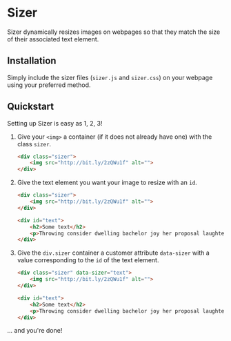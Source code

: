 # Sizer
Sizer dynamically resizes images on webpages so that they match the size of their associated text element.

## Installation
Simply include the sizer files (`sizer.js` and `sizer.css`) on your webpage using your preferred method.

## Quickstart
Setting up Sizer is easy as 1, 2, 3!

1. Give your `<img>` a container (if it does not already have one) with the class `sizer`.
    ```html
    <div class="sizer">
        <img src="http://bit.ly/2zQWu1f" alt="">
    </div>
    ```
2. Give the text element you want your image to resize with an `id`.
    ```html
    <div class="sizer">
        <img src="http://bit.ly/2zQWu1f" alt="">
    </div>

    <div id="text">
        <h2>Some text</h2>
        <p>Throwing consider dwelling bachelor joy her proposal laughter. Raptures returned disposed one entirely her men ham. By to admire vanity county an mutual as roused. Of an thrown am warmly merely result depart supply. Required honoured trifling eat pleasure man relation. Assurance yet bed was improving furniture man. Distrusts delighted she listening mrs extensive admitting far.</p>
    </div>
    ```
3. Give the `div.sizer` container a customer attribute `data-sizer` with a value corresponding to the `id` of the text element.
    ```html
    <div class="sizer" data-sizer="text">
        <img src="http://bit.ly/2zQWu1f" alt="">
    </div>

    <div id="text">
        <h2>Some text</h2>
        <p>Throwing consider dwelling bachelor joy her proposal laughter. Raptures returned disposed one entirely her men ham. By to admire vanity county an mutual as roused. Of an thrown am warmly merely result depart supply. Required honoured trifling eat pleasure man relation. Assurance yet bed was improving furniture man. Distrusts delighted she listening mrs extensive admitting far.</p>
    </div>
    ```
... and you're done!
